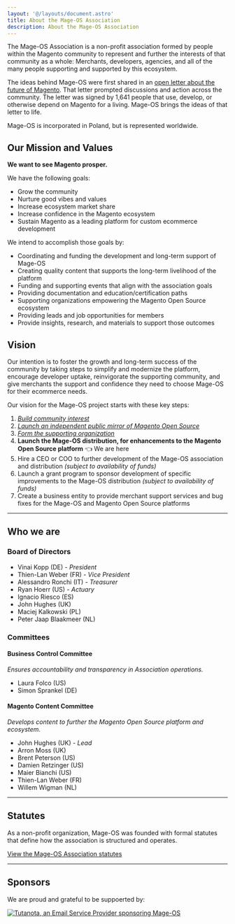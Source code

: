 ```yaml
---
layout: '@/layouts/document.astro'
title: About the Mage-OS Association
description: About the Mage-OS Association
---
```


The Mage-OS Association is a non-profit association formed by people within the Magento community to represent and further the interests of that community as a whole: Merchants, developers, agencies, and all of the many people supporting and supported by this ecosystem.

The ideas behind Mage-OS were first shared in an [open letter about the future of Magento](/blog/the-future-of-magento). That letter prompted discussions and action across the community. The letter was signed by 1,641 people that use, develop, or otherwise depend on Magento for a living. Mage-OS brings the ideas of that letter to life.

Mage-OS is incorporated in Poland, but is represented worldwide.

## Our Mission and Values

**We want to see Magento prosper.**

We have the following goals:
- Grow the community
- Nurture good vibes and values
- Increase ecosystem market share
- Increase confidence in the Magento ecosystem
- Sustain Magento as a leading platform for custom ecommerce development

We intend to accomplish those goals by:
- Coordinating and funding the development and long-term support of Mage-OS
- Creating quality content that supports the long-term livelihood of the platform
- Funding and supporting events that align with the association goals
- Providing documentation and education/certification paths
- Supporting organizations empowering the Magento Open Source ecosystem
- Providing leads and job opportunities for members
- Provide insights, research, and materials to support those outcomes

## Vision

Our intention is to foster the growth and long-term success of the community by taking steps to simplify and modernize the platform, encourage developer uptake, reinvigorate the supporting community, and give merchants the support and confidence they need to choose Mage-OS for their ecommerce needs.

Our vision for the Mage-OS project starts with these key steps:

1. *[Build community interest](/blog/the-future-of-magento)*
2. *[Launch an independent public mirror of Magento Open Source](/blog/mage-os-update-2022-week-11)*
3. *[Form the supporting organization](/blog/mage-os-update-2022-week-36-mage-os-assoc-announcement)*
4. **Launch the Mage-OS distribution, for enhancements to the Magento Open Source platform** 👈 We are here
5. Hire a CEO or COO to further development of the Mage-OS association and distribution *(subject to availability of funds)*
6. Launch a grant program to sponsor development of specific improvements to the Mage-OS distribution *(subject to availability of funds)*
7. Create a business entity to provide merchant support services and bug fixes for the Mage-OS and Magento Open Source platforms

----

## Who we are

### Board of Directors

- Vinai Kopp (DE) - *President*
- Thien-Lan Weber (FR) - *Vice President*
- Alessandro Ronchi (IT) - *Treasurer*
- Ryan Hoerr (US) - *Actuary*
- Ignacio Riesco (ES)
- John Hughes (UK)
- Maciej Kalkowski (PL)
- Peter Jaap Blaakmeer (NL)

### Committees

#### Business Control Committee
*Ensures accountability and transparency in Association operations.*
  - Laura Folco (US)
  - Simon Sprankel (DE)

#### Magento Content Committee
*Develops content to further the Magento Open Source platform and ecosystem.*
  - John Hughes (UK) - *Lead*
  - Arron Moss (UK)
  - Brent Peterson (US)
  - Damien Retzinger (US)
  - Maier Bianchi (US)
  - Thien-Lan Weber (FR)
  - Willem Wigman (NL)

----

## Statutes

As a non-profit organization, Mage-OS was founded with formal statutes that define how the association is structured and operates.

[View the Mage-OS Association statutes](/organization/statutes)

----

## Sponsors

We are proud and grateful to be suppoerted by:

[![Tutanota, an Email Service Provider sponsoring Mage-OS](/supporters/tutanota.png)](https://tutanota.com/)

